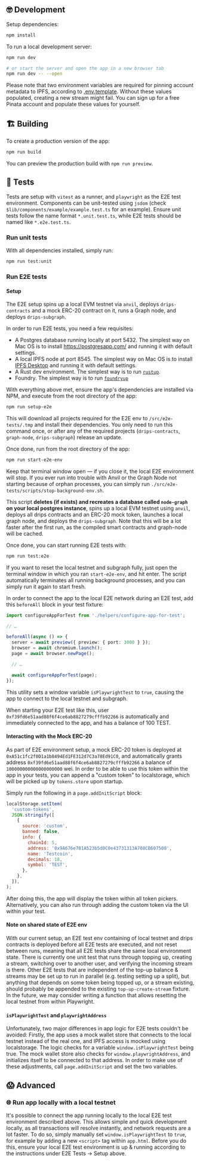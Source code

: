 ## 🤓 Development

Setup dependencies:

```bash
npm install
```

To run a local development server:

```bash
npm run dev

# or start the server and open the app in a new browser tab
npm run dev -- --open
```

Please note that two environment variables are required for pinning account metadata to IPFS, according to [.env.template](/.env.template). Without these values populated, creating a new stream might fail. You can sign up for a free Pinata account and populate these values for yourself.

## 🏗️ Building

To create a production version of the app:

```bash
npm run build
```

You can preview the production build with `npm run preview`.

## 🧪 Tests

Tests are setup with `vitest` as a runner, and `playwright` as the E2E test environment. Components can be unit-tested using `jsdom` (check `$lib/components/example/example.test.ts` for an example). Ensure unit tests follow the name format `*.unit.test.ts`, while E2E tests should be named like `*.e2e.test.ts`.

### Run unit tests

With all dependencies installed, simply run:

```bash
npm run test:unit
```

### Run E2E tests

#### Setup

The E2E setup spins up a local EVM testnet via `anvil`, deploys `drips-contracts` and a mock ERC-20 contract on it, runs a Graph node, and deploys `drips-subgraph`.

In order to run E2E tests, you need a few requisites:

- A Postgres database running locally at port 5432. The simplest way on Mac OS is to install https://postgresapp.com/ and running it with default settings.
- A local IPFS node at port 8545. The simplest way on Mac OS is to install [IPFS Desktop](https://github.com/ipfs/ipfs-desktop#quick-install-shortcuts) and running it with default settings.
- A Rust dev environment. The simplest way is to run [`rustup`](https://rustup.rs/).
- Foundry. The simplest way is to run [`foundryup`](https://github.com/foundry-rs/foundry#installation)

With everything above met, ensure the app's dependencies are installed via NPM, and execute from the root directory of the app:

```bash
npm run setup-e2e
```

This will download all projects required for the E2E env to `/src/e2e-tests/.tmp` and install their dependencies. You only need to run this command once, or after any of the required projects (`drips-contracts`, `graph-node`, `drips-subgraph`) release an update.

Once done, run from the root directory of the app:

```bash
npm run start-e2e-env
```

Keep that terminal window open — if you close it, the local E2E environment will stop. If you ever run into trouble with Anvil or the Graph Node not starting because of orphan processes, you can simply run `./src/e2e-tests/scripts/stop-background-env.sh`.

This script **deletes (if exists) and recreates a database called `node-graph` on your local postgres instance**, spins up a local EVM testnet using `anvil`, deploys all drips contracts and an ERC-20 mock token, launches a local graph node, and deploys the `drips-subgraph`. Note that this will be a lot faster after the first run, as the compiled smart contracts and graph-node will be cached.

Once done, you can start running E2E tests with:

```bash
npm run test:e2e
```

If you want to reset the local testnet and subgraph fully, just open the terminal window in which you ran `start-e2e-env`, and hit enter. The script automatically terminates all running background processes, and you can simply run it again to start fresh.

In order to connect the app to the local E2E network during an E2E test, add this `beforeAll` block in your test fixture:

```ts
import configureAppForTest from './helpers/configure-app-for-test';

// …

beforeAll(async () => {
  server = await preview({ preview: { port: 3000 } });
  browser = await chromium.launch();
  page = await browser.newPage();

  // …

  await configureAppForTest(page);
});
```

This utility sets a window variable `isPlaywrightTest` to `true`, causing the app to connect to the local testnet and subgraph.

When starting your E2E test like this, user `0xf39fd6e51aad88f6f4ce6ab8827279cfffb92266` is automatically and immediately connected to the app, and has a balance of 100 TEST.

#### Interacting with the Mock ERC-20

As part of E2E environment setup, a mock ERC-20 token is deployed at `0xA51c1fc2f0D1a1b8494Ed1FE312d7C3a78Ed91C0`, and automatically grants address `0xf39fd6e51aad88f6f4ce6ab8827279cfffb92266` a balance of `100000000000000000000` wei. In order to be able to use this token within the app in your tests, you can append a "custom token" to localstorage, which will be picked up by `tokens.store` upon startup.

Simply run the following in a `page.addInitScript` block:

```js
localStorage.setItem(
  'custom-tokens',
  JSON.stringify([
    {
      source: 'custom',
      banned: false,
      info: {
        chainId: 5,
        address: '0x9A676e781A523b5d0C0e43731313A708CB607508',
        name: 'Testcoin',
        decimals: 18,
        symbol: 'TEST',
      },
    },
  ]),
);
```

After doing this, the app will display the token within all token pickers. Alternatively, you can also run through adding the custom token via the UI within your test.

#### Note on shared state of E2E env

With our current setup, an E2E test env containing of local testnet and drips contracts is deployed before all E2E tests are executed, and not reset between runs, meaning that all E2E tests share the same local environment state. There is currently one unit test that runs through topping up, creating a stream, switching over to another user, and verifying the incoming stream is there. Other E2E tests that are independent of the top-up balance & streams may be set up to run in parallel (e.g. testing setting up a split), but anything that depends on some token being topped up, or a stream existing, should probably be appended to the existing `top-up-create-stream` fixture. In the future, we may consider writing a function that allows resetting the local testnet from within Playwright.

#### `isPlaywrightTest` and `playwrightAddress`

Unfortunately, two major differences in app logic for E2E tests couldn't be avoided: Firstly, the app uses a mock wallet store that connects to the local testnet instead of the real one, and IPFS access is mocked using localstorage. The logic checks for a variable `window.isPlaywrightTest` being true. The mock wallet store also checks for `window.playwrightAddress`, and initializes itself to be connected to that address. In order to make use of these adjustments, call `page.addInitScript` and set the two variables.

## 😱 Advanced

### 🌐 Run app locally with a local testnet

It's possible to connect the app running locally to the local E2E test environment described above. This allows simple and quick development locally, as all transactions will resolve instantly, and network requests are a lot faster. To do so, simply manually set `window.isPlaywrightTest` to `true`, for example by adding a new `<script>` tag within `app.html`. Before you do this, ensure your local E2E test environment is up & running according to the instructions under E2E Tests → Setup above.
